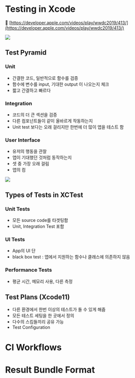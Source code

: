 # Testing in Xcode

🔗 [https://developer.apple.com/videos/play/wwdc2019/413/](https://developer.apple.com/videos/play/wwdc2019/413/)

![](WWDC/Jinha/images/Untitled-4f5c7dd7-e201-48a7-b14c-2a7ae0bf8774.png)

## Test Pyramid

### Unit

- 간결한 코드, 일반적으로 함수를 검증
- 함수에 변수를 input, 기대한 output 이 나오는지 체크
- 짧고 간결하고 빠르다

### Integration

- 코드의 더 큰 섹션을 검증
- 다른 컴포넌트들이 같이 올바르게 작동하는지
- Unit test 보다는 오래 걸리지만 한번에 더 많이 앱을 테스트 함

### User Interface

- 유저의 행동을 관찰
- 앱이 기대했던 것처럼 동작하는지
- 셋 중 가장 오래 걸림
- 앱의 컴

![](WWDC/Jinha/images/Untitled-300e7840-0465-4779-9e0d-1c4e4fee5651.png)

## Types of Tests in XCTest

### Unit Tests

- 모든 source code를 타겟팅함
- Unit, Integration Test 포함

### UI Tests

- App의 UI 단
- black box test : 앱에서 지원하는 함수나 클래스에 의존하지 않음

### Performance Tests

- 평균 시간, 메모리 사용, 다른 측정

## Test Plans (Xcode11)

- 다른 환경에서 한번 이상의 테스트가 돌 수 있게 해줌
- 모든 테스트 세팅을 한 곳에서 정의
- 다수의 스킴들끼리 공유 가능
- Test Configuration

# CI Workflows

# Result Bundle Format

